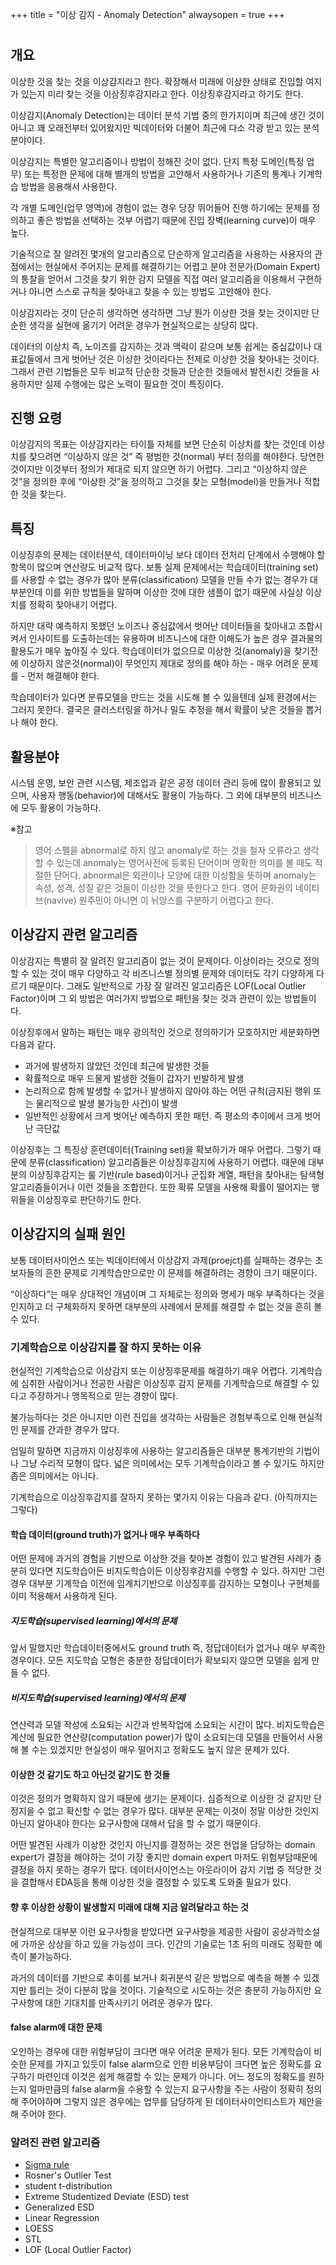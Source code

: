 +++
title = "이상 감지 - Anomaly Detection"
alwaysopen = true
+++

#

## 개요

이상한 것을 찾는 것을 이상감지라고 한다.  확장해서 미래에 이상한 상태로 진입할 여지가 있는지 미리 찾는 것을 이상징후감지라고 한다.  이상징후감지라고 하기도 한다.

이상감지(Anomaly Detection)는 데이터 분석 기법 중의 한가지이며 최근에 생긴 것이 아니고 꽤 오래전부터 있어왔지만 빅데이터와 더불어 최근에 다소 각광 받고 있는 분석 분야이다.

이상감지는 특별한 알고리즘이나 방법이 정해진 것이 없다.  단지 특정 도메인(특정 업무) 또는 특정한 문제에 대해 별개의 방법을 고안해서 사용하거나 기존의 통계나 기계학습 방법을 응용해서 사용한다.

각 개별 도메인(업무 영역)에 경험이 없는 경우 당장 뛰어들어 진행 하기에는 문제를 정의하고 좋은 방법을 선택하는 것부 어렵기 때문에 진입 장벽(learning curve)이 매우 높다.

기술적으로 잘 알려진 몇개의 알고리즘으로 단순하게 알고리즘을 사용하는 사용자의 관점에서는 현실에서 주어지는 문제를 해결하기는 어렵고 분야 전문가(Domain Expert)의 통찰을 얻어서 그것을 찾기 위한 감지 모델을 직접 여러 알고리즘을 이용해서 구현하거나 아니면 스스로 규칙을 찾아내고 찾을 수 있는 방법도 고안해야 한다.

이상감지라는 것이 단순히 생각하면 생각하면 그냥 뭔가 이상한 것을 찾는 것이지만 단순한 생각을 실현에 옮기기 어려운 경우가 현실적으로는 상당히 많다.

데이터의 이상치 즉, 노이즈를 감지하는 것과 맥락이 같으며 보통 쉽게는 중심값이나 대표값들에서 크게 벗어난 것은 이상한 것이라다는 전제로 이상한 것을 찾아내는 것이다. 그래서 관련 기법들은 모두 비교적 단순한 것들과 단순한 것들에서 발전시킨 것들을 사용하지만 실제 수행에는 많은 노력이 필요한 것이 특징이다.

## 진행 요령

이상감지의 목표는 이상감지라는 타이틀 자체를 보면 단순히 이상치를 찾는 것인데 이상치를 찾으려면 “이상하지 않은 것” 즉 평범한 것(normal) 부터 정의를 해야한다. 당연한 것이지만 이것부터 정의가 제대로 되지 않으면 하기 어렵다. 그리고 “이상하지 않은 것”을 정의한 후에 “이상한 것”을 정의하고 그것을 찾는 모형(model)을 만들거나 적합한 것을 찾는다.

## 특징

이상징후의 문제는 데이터분석, 데이터마이닝 보다 데이터 전처리 단계에서 수행해야 할 항목이 많으며 연산량도 비교적 많다.
보통 실제 문제에서는 학습데이터(training set)를 사용할 수 없는 경우가 많아 분류(classification) 모델을 만들 수가 없는 경우가 대부분인데 이를 위한 방법들을 말하며 이상한 것에 대한 샘플이 없기 때문에 사실상 이상치를 정확히 찾아내기 어렵다.

하지만 대략 예측하지 못했던 노이즈나 중심값에서 벗어난 데이터들을 찾아내고 조합시켜서 인사이트를 도출하는데는 유용하며 비즈니스에 대한 이해도가 높은 경우 결과물의 활용도가 매우 높아질 수 있다.
학습데이터가 없으므로 이상한 것(anomaly)을 찾기전에 이상하지 않은것(normal)이 무엇인지 제대로 정의를 해야 하는 - 매우 어려운 문제를 - 먼저 해결해야 한다.

학습데이터가 있다면 분류모델을 만드는 것을 시도해 볼 수 있을텐데 실제 환경에서는 그러지 못한다. 결국은 클러스터링을 하거나 밀도 추정을 해서 확률이 낮은 것들을 뽑거나 해야 한다.

## 활용분야

시스템 운영, 보안 관련 시스템, 제조업과 같은 공정 데이터 관리 등에 많이 활용되고 있으며, 사용자 행동(behavior)에 대해서도 활용이 가능하다. 그 외에 대부분의 비즈니스에 모두 활용이 가능하다.

※참고

   > 영어 스펠을 abnormal로 하지 않고 anomaly로 하는 것을 철자 오류라고 생각할 수 있는데 anomaly는 영어사전에 등록된 단어이며 명확한 의미를 볼 때도 적절한 단어다.  abnormal은 외관이나 모양에 대한 이상함을 뜻하며 anomaly는 속성, 성격, 성질 같은 것들이 이상한 것을 뜻한다고 한다. 영어 문화권의 네이티브(navive) 원주민이 아니면 이 뉘앙스를 구분하기 어렵다고 한다.

## 이상감지 관련 알고리즘

이상감지는 특별히 잘 알려진 알고리즘이 없는 것이 문제이다. 이상이라는 것으로 정의할 수 있는 것이 매우 다양하고 각 비즈니스별 정의별 문제와 데이터도 각기 다양하게 다르기 때문이다.
그래도 일반적으로 가장 잘 알려진 알고리즘은 LOF(Local Outlier Factor)이며 그 외 방법은 여러가지 방법으로 패턴을 찾는 것과 관련이 있는 방법들이다.

이상징후에서 말하는 패턴는 매우 광의적인 것으로 정의하기가 모호하지만 세분화하면 다음과 같다.

- 과거에 발생하지 않았던 것인데 최근에 발생한 것들
- 확률적으로 매우 드물게 발생한 것들이 갑자기 빈발하게 발생
- 논리적으로 함께 발생할 수 없거나 발생하지 않아야 하는 어떤 규칙(금지된 행위 또는 물리적으로 발생 불가능한 사건)이 발생
- 일반적인 상황에서 크게 벗어난 예측하지 못한 패턴. 즉 평소의 추이에서 크게 벗어난 극단값

이상징후는 그 특징상 훈련데이터(Training set)을 확보하기가 매우 어렵다. 그렇기 때문에 분류(classification) 알고리즘들은 이상징후감지에 사용하기 어렵다. 때문에 대부분의 이상징후감지는 룰 기반(rule based)이거나 군집화 계열, 패턴을 찾아내는 탐색형 알고리즘들이거나 이런 것들을 조합한다. 또한 확류 모델을 사용해 확률이 떨어지는 행위들을 이상징후로 판단하기도 한다.

## 이상감지의 실패 원인

보통 데이터사이언스 또는 빅데이터에서 이상감지 과제(proejct)를 실패하는 경우는 초보자들의 흔한 문제로 기계학습만으로만 이 문제를 해결하려는 경향이 크기 때문이다.

“이상하다”는 매우 상대적인 개념이며 그 자체로는 정의와 명세가 매우 부족하다는 것을 인지하고 더 구체화하지 못하면 대부분의 사례에서 문제를 해결할 수 없는 것을 흔히 볼 수 있다.

### 기계학습으로 이상감지를 잘 하지 못하는 이유

현실적인 기계학습으로 이상감지 또는 이상징후문제를 해결하기 매우 어렵다. 기계학습에 심취한 사람이거나 전공한 사람은 이상징후 감지 문제를 기계학습으로 해결할 수 있다고 주장하거나 맹목적으로 믿는 경향이 많다.

불가능하다는 것은 아니지만 이런 진입을 생각하는 사람들은 경험부족으로 인해 현실적인 문제를 간과한 경우가 많다.

엄밀히 말하면 지금까지 이상징후에 사용하는 알고리즘들은 대부분 통계기반의 기법이나 그냥 수리적 모형이 많다. 넓은 의미에서는 모두 기계학습이라고 볼 수 있기도 하지만 좁은 의미에서는 아니다.

기계학습으로 이상징후감지를 잘하지 못하는 몇가지 이유는 다음과 같다. (아직까지는 그렇다)

#### 학습 데이터(ground truth)가 없거나 매우 부족하다

어떤 문제에 과거의 경험을 기반으로 이상한 것을 찾아본 경험이 있고 발견된 사례가 충분히 있다면 지도학습이든 비지도학습이든 이상징후감지를 수행할 수 있다. 하지만 그런 경우 대부분 기계학습 이전에 임계치기반으로 이상징후를 감지하는 모형이나 구현체를 이미 적용해서 사용하게 된다.

##### 지도학습(supervised learning)에서의 문제

앞서 말했지만 학습데이터중에서도 ground truth 즉, 정답데이터가 없거나 매우 부족한 경우이다.  모든 지도학습 모형은 충분한 정답데이터가 확보되지 않으면 모델을 쉽게 만들 수 없다.

##### 비지도학습(supervised learning)에서의 문제

연산력과 모델 작성에 소요되는 시간과 반복작업에 소요되는 시간이 많다. 비지도학습은 계산에 필요한 연산량(computation power)가 많이 소요되는데 모델을 만들어서 사용해 볼 수는 있겠지만 현실성이 매우 떨어지고 정확도도 높지 않은 문제가 있다.

#### 이상한 것 같기도 하고 아닌것 같기도 한 것들

이것은 정의가 명확하지 않기 때문에 생기는 문제이다. 심증적으로 이상한 것 같지만 단정지을 수 없고 확신할 수 없는 경우가 많다. 대부분 문제는 이것이 정말 이상한 것인지 아닌지 알아내야 한다는 요구사항에 대해서 답을 할 수 없기 때문이다.

어떤 발견된 사례가 이상한 것인지 아닌지를 결정하는 것은 현업을 담당하는 domain expert가 결정을 해야하는 것이 가장 좋지만 domain expert 마저도 위험부담때문에 결정을 하지 못하는 경우가 많다.  데이터사이언스는 아웃라이어 감지 기법 중 적당한 것을 결합해서 EDA등을 통해 이상한 것을 결정할 수 있도록 도와줄 필요가 있다.

#### 향 후 이상한 상황이 발생할지 미래에 대해 지금 알려달라고 하는 것

현실적으로 대부분 이런 요구사항을 받았다면 요구사항을 제공한 사람이 공상과학소설에 가까운 상상을 하고 있을 가능성이 크다.  인간의 기술로는 1초 뒤의 미래도 정확한 예측이 불가능하다.

과거의 데이터를 기반으로 추이를 보거나 회귀분석 같은 방법으로 예측을 해볼 수 있겠지만 틀리는 것이 다분히 많을 것이다.  기술적으로 시도하는 것은 충분히 가능하지만 요구사항에 대한 기대치를 만족시키기 어려운 경우가 많다.

#### false alarm에 대한 문제

오인하는 경우에 대한 위험부담이 크다면 매우 어려운 문제가 된다. 모든 기계학습이 비슷한 문제를 가지고 있듯이 false alarm으로 인한 비용부담이 크다면 높은 정확도를 요구하기 마련인데 이것은 쉽게 해결할 수 있는 문제가 아니다. 어느 정도의 정확도를 원하는지 얼마만큼의 false alarm을 수용할 수 있는지 요구사항을 주는 사람이 정확히 정의해 주어야하며 그렇지 않은 경우에는 업무를 담당하게 된 데이터사이언티스트가 제안을 해 주어야 한다.

### 알려진 관련 알고리즘

- [Sigma rule](./3_sigma_rule)
- Rosner's Outlier Test
- student t-distribution
- Extreme Studentized Deviate (ESD) test
- Generalized ESD
- Linear Regression
- LOESS
- STL
- LOF (Local Outlier Factor)

